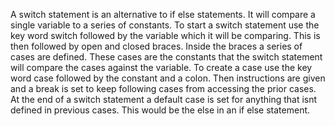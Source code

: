 A switch statement is an alternative to if else statements. It will compare a single variable to a series of constants. To start a switch statement use the key word switch followed by the variable which it will be comparing. This is then followed by open and closed braces. Inside the braces a series of cases are defined. These cases are the constants that the switch statement will compare the cases against the variable. To create a case use the key word case followed by the constant and a colon. Then instructions are given and a break is set to keep following cases from accessing the prior cases. At the end of a switch statement a default case is set for anything that isnt defined in previous cases. This would be the else in an if else statement.